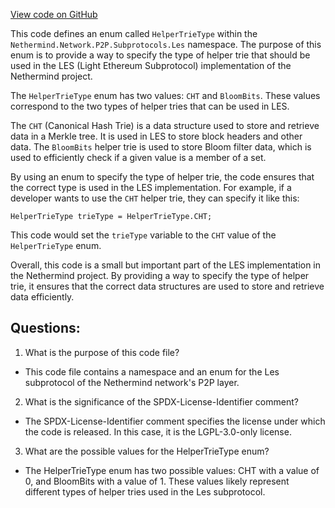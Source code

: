 [View code on GitHub](https://github.com/NethermindEth/nethermind/src/Nethermind/Nethermind.Network/P2P/Subprotocols/Les/HelperTrieType.cs)

This code defines an enum called `HelperTrieType` within the `Nethermind.Network.P2P.Subprotocols.Les` namespace. The purpose of this enum is to provide a way to specify the type of helper trie that should be used in the LES (Light Ethereum Subprotocol) implementation of the Nethermind project.

The `HelperTrieType` enum has two values: `CHT` and `BloomBits`. These values correspond to the two types of helper tries that can be used in LES. 

The `CHT` (Canonical Hash Trie) is a data structure used to store and retrieve data in a Merkle tree. It is used in LES to store block headers and other data. The `BloomBits` helper trie is used to store Bloom filter data, which is used to efficiently check if a given value is a member of a set.

By using an enum to specify the type of helper trie, the code ensures that the correct type is used in the LES implementation. For example, if a developer wants to use the `CHT` helper trie, they can specify it like this:

```
HelperTrieType trieType = HelperTrieType.CHT;
```

This code would set the `trieType` variable to the `CHT` value of the `HelperTrieType` enum.

Overall, this code is a small but important part of the LES implementation in the Nethermind project. By providing a way to specify the type of helper trie, it ensures that the correct data structures are used to store and retrieve data efficiently.
## Questions: 
 1. What is the purpose of this code file?
- This code file contains a namespace and an enum for the Les subprotocol of the Nethermind network's P2P layer.

2. What is the significance of the SPDX-License-Identifier comment?
- The SPDX-License-Identifier comment specifies the license under which the code is released. In this case, it is the LGPL-3.0-only license.

3. What are the possible values for the HelperTrieType enum?
- The HelperTrieType enum has two possible values: CHT with a value of 0, and BloomBits with a value of 1. These values likely represent different types of helper tries used in the Les subprotocol.